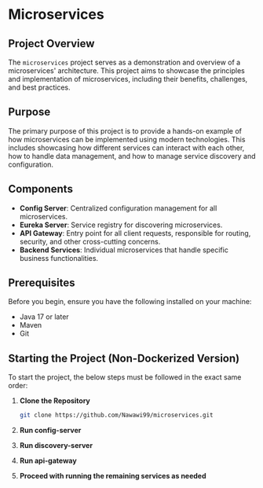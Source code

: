# Microservices

## Project Overview

The `microservices` project serves as a demonstration and overview of a microservices' architecture. This project aims to showcase the principles and implementation of microservices, including their benefits, challenges, and best practices.

## Purpose

The primary purpose of this project is to provide a hands-on example of how microservices can be implemented using modern technologies. This includes showcasing how different services can interact with each other, how to handle data management, and how to manage service discovery and configuration.

## Components

- **Config Server**: Centralized configuration management for all microservices.
- **Eureka Server**: Service registry for discovering microservices.
- **API Gateway**: Entry point for all client requests, responsible for routing, security, and other cross-cutting concerns.
- **Backend Services**: Individual microservices that handle specific business functionalities.

## Prerequisites

Before you begin, ensure you have the following installed on your machine:

- Java 17 or later
- Maven
- Git

## Starting the Project (Non-Dockerized Version)

To start the project, the below steps must be followed in the exact same order:

1. **Clone the Repository**

   ```sh
   git clone https://github.com/Nawawi99/microservices.git

2. **Run config-server**

3. **Run discovery-server**

4. **Run api-gateway**

5. **Proceed with running the remaining services as needed**
